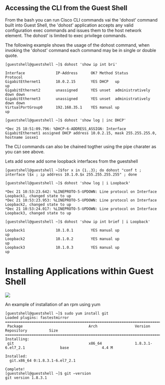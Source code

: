 ## Accessing the CLI from the Guest Shell

From the bash you can run Cisco CLI commands vai the 'dohost' command built into Guest Shell, the 'dohost' application accepts any 
valid configuration exec commands and issues them to the host network element. The dohost' is limited to exec privilege commands.

The following example shows the usage of the dohost command, when invoking the 'dohost' command each 
command may be in single or double quote.


```
[guestshell@guestshell ~]$ dohost 'show ip int bri'

Interface              IP-Address      OK? Method Status                Protocol
GigabitEthernet1       10.0.2.15       YES DHCP   up                    up
GigabitEthernet2       unassigned      YES unset  administratively down down
GigabitEthernet3       unassigned      YES unset  administratively down down
VirtualPortGroup0      192.168.35.1    YES manual up                    up

[guestshell@guestshell ~]$ dohost 'show log | inc DHCP'

*Dec 25 18:51:09.796: %DHCP-6-ADDRESS_ASSIGN: Interface GigabitEthernet1 assigned DHCP address 10.0.2.15, mask 255.255.255.0, hostname iosxe1
```

The CLI commands can also be chained togther using the pipe charater as you can see above.

Lets add some add some loopback interfaces from the guestshell

```
[guestshell@guestshell ~]$for x in {1..3}; do dohost "conf t ; interface l$x ; ip address 10.1.0.$x 255.255.255.255" ; done
```
```
[guestshell@guestshell ~]$ dohost 'show log | i Loopback'

*Dec 21 10:53:23.642: %LINEPROTO-5-UPDOWN: Line protocol on Interface Loopback1, changed state to up
*Dec 21 10:53:23.953: %LINEPROTO-5-UPDOWN: Line protocol on Interface Loopback2, changed state to up
*Dec 21 10:53:24.017: %LINEPROTO-5-UPDOWN: Line protocol on Interface Loopback3, changed state to up

[guestshell@guestshell ~]$ dohost 'show ip int brief | i Loopback'

Loopback1              10.1.0.1        YES manual up                    up
Loopback2              10.1.0.2        YES manual up                    up
Loopback3              10.1.0.3        YES manual up                    up
```

# Installing Applications within Guest Shell

![](/posts/files/linux_at_the_edge/images/install_yum_git.png)

An example of installation of an rpm using yum

```
[guestshell@guestshell ~]$ sudo yum install git
Loaded plugins: fastestmirror
=====================================================================================================================
 Package                              Arch                 Version                          Repository          Size
=====================================================================================================================
Installing:
 git                                  x86_64               1.8.3.1-6.el7_2.1                base               4.4 M

Installed:
  git.x86_64 0:1.8.3.1-6.el7_2.1

Complete!
[guestshell@guestshell ~]$ git –version
git version 1.8.3.1
````

